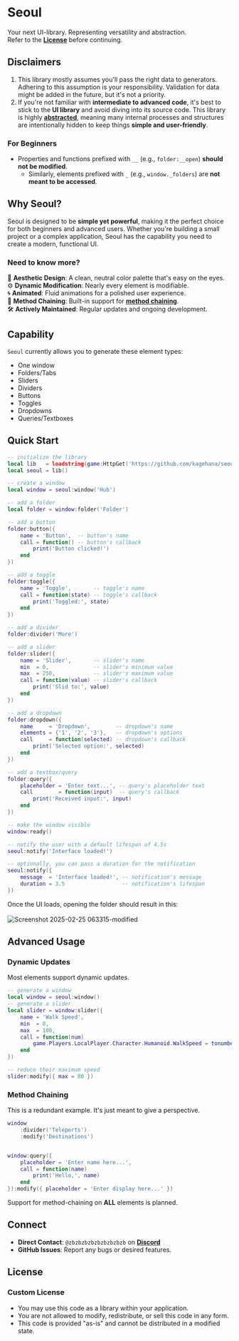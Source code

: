 # **Seoul**  
Your next UI-library. Representing versatility and abstraction. \
Refer to the [**License**](https://github.com/kagehana/seoul/blob/main/readme.md#license) before continuing.

## **Disclaimers**
1. This library mostly assumes you'll pass the right data to generators. Adhering to this assumption is your responsibility. Validation for data might be added in the future, but it's not a priority.
2. If you're not familiar with **intermediate to advanced code**, it's best to stick to the **UI library** and avoid diving into its source code. This library is highly [**abstracted**](https://en.wikipedia.org/wiki/Abstraction_(computer_science)), meaning many internal processes and structures are intentionally hidden to keep things **simple and user-friendly**.  

### **For Beginners**  
* Properties and functions prefixed with `__` (e.g., `folder:__open`) **should not be modified**.
    * Similarly, elements prefixed with `_` (e.g., `window._folders`) are **not meant to be accessed**. 

## **Why Seoul?**
Seoul is designed to be **simple yet powerful**, making it the perfect choice for both beginners and advanced users. Whether you're building a small project or a complex application, Seoul has the capability you need to create a modern, functional UI.

### Need to know more?  
🎨 **Aesthetic Design**: A clean, neutral color palette that's easy on the eyes. \
⚙️ **Dynamic Modification**: Nearly every element is modifiable. \
🌀 **Animated**: Fluid animations for a polished user experience. \
🔗 **Method Chaining**: Built-in support for [**method chaining**](https://en.wikipedia.org/wiki/Method_chaining). \
🛠️ **Actively Maintained**: Regular updates and ongoing development.

## **Capability**  
`Seoul` currently allows you to generate these element types:
* One window
* Folders/Tabs
* Sliders
* Dividers
* Buttons
* Toggles
* Dropdowns
* Queries/Textboxes

## **Quick Start**
```lua
-- initialize the library
local lib   = loadstring(game:HttpGet('https://github.com/kagehana/seoul/blob/main/seoul.lua?raw=true'))()
local seoul = lib()

-- create a window
local window = seoul:window('Hub')

-- add a folder
local folder = window:folder('Folder')

-- add a button
folder:button({
    name = 'Button',  -- button's name
    call = function() -- button's callback
        print('Button clicked!')
    end
})

-- add a toggle
folder:toggle({
    name = 'Toggle',       -- toggle's name
    call = function(state) -- toggle's callback
        print('Toggled:', state)
    end
})

-- add a divider
folder:divider('More')

-- add a slider
folder:slider({
    name = 'Slider',       -- slider's name
    min  = 0,              -- slider's minimum value
    max  = 250,            -- slider's maximum value
    call = function(value) -- slider's callback
        print('Slid to:', value)
    end
})

-- add a dropdown
folder:dropdown({
    name     = 'Dropdown',        -- dropdown's name
    elements = {'1', '2', '3'},   -- dropdown's options
    call     = function(selected) -- dropdown's callback
        print('Selected option:', selected)
    end
})

-- add a textbox/query
folder:query({
    placeholder = 'Enter text...', -- query's placeholder text
    call        = function(input)  -- query's callback
        print('Received input:', input)
    end
})

-- make the window visible
window:ready()

-- notify the user with a default lifespan of 4.5s
seoul:notify('Interface loaded!')

-- optionally, you can pass a duration for the notification
seoul:notify({
    message  = 'Interface loaded!', -- notification's message
    duration = 3.5                  -- notification's lifespan
})
```
Once the UI loads, opening the folder should result in this: \
 \
![Screenshot 2025-02-25 063315-modified](https://github.com/user-attachments/assets/39c92087-b1cf-473d-b5ec-ecb0381d4be4)

## **Advanced Usage**  
### Dynamic Updates  
Most elements support dynamic updates.
```lua
-- generate a window
local window = seoul:window()
-- generate a slider
local slider = window:slider({
    name = 'Walk Speed',
    min  = 0,
    max  = 100,
    call = function(num)
        game.Players.LocalPlayer.Character.Humanoid.WalkSpeed = tonumber(num)
    end
})

-- reduce their maximum speed
slider:modify({ max = 80 })
```

### Method Chaining
This is a redundant example. It's just meant to give a perspective.
```lua
window
    :divider('Teleports')
    :modify('Destinations')


window:query({
    placeholder = 'Enter name here...',
    call = function(name)
        print('Hello,', name)
    end
}):modify({ placeholder = 'Enter display here...' })
```

Support for method-chaining on **ALL** elements is planned.

## **Connect** 
- **Direct Contact**: `@zbzbzbzbzbzbzbzbzb` on [**Discord**](https://discord.com/)
- **GitHub Issues**: Report any bugs or desired features.  

## **License**  
### Custom License  
- You may use this code as a library within your application.
- You are not allowed to modify, redistribute, or sell this code in any form.
- This code is provided "as-is" and cannot be distributed in a modified state.
